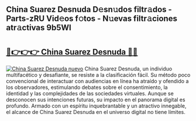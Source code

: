 ## China Suarez Desnuda D𝚎sn𝚞dos filtr𝚊dos - Parts-zRU Vid𝚎os f𝚘tos - N𝚞evas filtr𝚊ciones atr𝚊ctivas 9b5WI

# <h2><a href="http://mb4brr4.tromn.icu/?c=China+Suarez+Desnuda">🔗👉👉👉 China Suarez Desnuda 🔗🔗</a></h2>

[![China Suarez Desnuda nuevo](https://i.imgur.com/pEAQMta.gif)](http://mb4brr4.tromn.icu/?c=China+Suarez+Desnuda)
China Suarez Desnuda, un individuo multifacético y desafiante, se resiste a la clasificación fácil. Su método poco convencional de interactuar con audiencias en línea ha atraído y ofendido a los observadores, estimulando debates sobre el consentimiento, la identidad y las complejidades de las sociedades virtuales. Aunque se desconocen sus intenciones futuras, su impacto en el panorama digital es profundo. Armado con un espíritu inquebrantable y un atractivo innegable, el alcance de China Suarez Desnuda en el universo digital no tiene límites.
